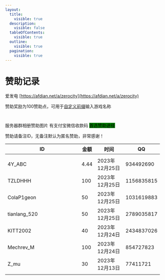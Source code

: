 ```yaml
---
layout:
  title:
    visible: true
  description:
    visible: false
  tableOfContents:
    visible: true
  outline:
    visible: true
  pagination:
    visible: true
---
```


# 赞助记录

爱发电 [https://afdian.net/a/zerocity](https://afdian.net/a/zerocity)

赞助奖励为100赞助点，可用于[自定义前缀](../zi-ding-yi-qian-zhui.md)输入游戏名称

<figure><img src="https://s2.loli.net/2023/12/26/B9YdVFywLlROzuc.png" alt=""><figcaption></figcaption></figure>

<figure><img src="https://s2.loli.net/2023/12/26/VpOdeXh9EqarWZS.png" alt=""><figcaption></figcaption></figure>

























服务器群相册赞助图片 有支付宝微信收款码 <mark style="background-color:green;">首选赞助途径</mark>

赞助请备注ID，无备注默认为匿名赞助，非常感谢！

<table><thead><tr><th width="225">ID</th><th>金额</th><th>时间</th><th data-hidden>QQ</th></tr></thead><tbody><tr><td></td><td></td><td></td><td></td></tr><tr><td>4Y_ABC</td><td>4.44</td><td>2023年12月25日</td><td>934492690</td></tr><tr><td>TZLDHHH</td><td>100</td><td>2023年12月25日</td><td>1156835815</td></tr><tr><td>ColaP1geon</td><td>50</td><td>2023年12月25日</td><td>1031619883</td></tr><tr><td>tianlang_520</td><td>50</td><td>2023年12月25日</td><td>2789035817</td></tr><tr><td>KITT2002</td><td>40</td><td>2023年12月24日</td><td>2434837026</td></tr><tr><td>Mechrev_M</td><td>100</td><td>2023年12月24日</td><td>854727823</td></tr><tr><td>Z_mu</td><td>30</td><td>2023年12月13日</td><td>77411721</td></tr><tr><td></td><td></td><td></td><td></td></tr></tbody></table>
